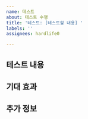 ```yaml
---
name: 테스트
about: 테스트 수행
title: '테스트: [테스트할 내용] '
labels: ''
assignees: hardlife0

---
```


## 테스트 내용

## 기대 효과

## 추가 정보

